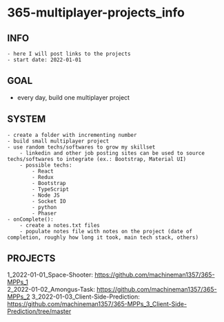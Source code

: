 # 365-multiplayer-projects_info

## INFO
    - here I will post links to the projects
    - start date: 2022-01-01

## GOAL
  - every day, build one multiplayer project

## SYSTEM
    - create a folder with incrementing number
    - build small multiplayer project
    - use random techs/softwares to grow my skillset
        - linkedin and other job posting sites can be used to source techs/softwares to integrate (ex.: Bootstrap, Material UI)
        - possible techs:
            - React
            - Redux
            - Bootstrap
            - TypeScript
            - Node JS
            - Socket IO
            - python
            - Phaser
    - onComplete():
        - create a notes.txt files
        - populate notes file with notes on the project (date of completion, roughly how long it took, main tech stack, others)

## PROJECTS
1_2022-01-01_Space-Shooter: https://github.com/machineman1357/365-MPPs_1<br>
2_2022-01-02_Amongus-Task: https://github.com/machineman1357/365-MPPs_2
3_2022-01-03_Client-Side-Prediction: https://github.com/machineman1357/365-MPPs_3_Client-Side-Prediction/tree/master
